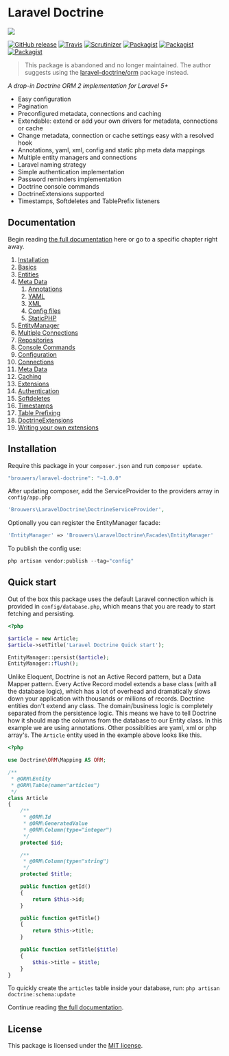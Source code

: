 # Laravel Doctrine

<img src="https://cloud.githubusercontent.com/assets/7728097/8503648/de6beb86-21c2-11e5-9d70-ed4c24185a7e.jpg"/>

[![GitHub release](https://img.shields.io/github/release/patrickbrouwers/Laravel-Doctrine.svg?style=flat)](https://packagist.org/packages/brouwers/laravel-doctrine)
[![Travis](https://img.shields.io/travis/patrickbrouwers/Laravel-Doctrine.svg?style=flat)](https://travis-ci.org/patrickbrouwers/Laravel-Doctrine)
[![Scrutinizer](https://img.shields.io/scrutinizer/g/patrickbrouwers/Laravel-Doctrine.svg?style=flat)](https://github.com/patrickbrouwers/Laravel-Doctrine)
[![Packagist](https://img.shields.io/packagist/dd/brouwers/Laravel-Doctrine.svg?style=flat)](https://packagist.org/packages/brouwers/laravel-doctrine)
[![Packagist](https://img.shields.io/packagist/dm/brouwers/Laravel-Doctrine.svg?style=flat)](https://packagist.org/packages/brouwers/laravel-doctrine)
[![Packagist](https://img.shields.io/packagist/dt/brouwers/Laravel-Doctrine.svg?style=flat)](https://packagist.org/packages/brouwers/laravel-doctrine)

> This package is abandoned and no longer maintained. The author suggests using the [laravel-doctrine/orm](https://github.com/laravel-doctrine/orm) package instead.

*A drop-in Doctrine ORM 2 implementation for Laravel 5+*

* Easy configuration
* Pagination
* Preconfigured metadata, connections and caching
* Extendable: extend or add your own drivers for metadata, connections or cache
* Change metadata, connection or cache settings easy with a resolved hook
* Annotations, yaml, xml, config and static php meta data mappings
* Multiple entity managers and connections
* Laravel naming strategy
* Simple authentication implementation
* Password reminders implementation
* Doctrine console commands
* DoctrineExtensions supported
* Timestamps, Softdeletes and TablePrefix listeners 

## Documentation

Begin reading [the full documentation](https://github.com/patrickbrouwers/Laravel-Doctrine/wiki) here or go to a specific chapter right away.

1. [Installation](https://github.com/patrickbrouwers/Laravel-Doctrine/wiki/Installation)
2. [Basics](https://github.com/patrickbrouwers/Laravel-Doctrine/wiki/Basics)
  1. [Entities](https://github.com/patrickbrouwers/Laravel-Doctrine/wiki/Entities)
  2. [Meta Data](https://github.com/patrickbrouwers/Laravel-Doctrine/wiki/Meta-Data)
      1. [Annotations](https://github.com/patrickbrouwers/Laravel-Doctrine/wiki/Meta-Data#annotations)
      2. [YAML](https://github.com/patrickbrouwers/Laravel-Doctrine/wiki/Meta-Data#yaml)
      3. [XML](https://github.com/patrickbrouwers/Laravel-Doctrine/wiki/Meta-Data#xml)
      4. [Config files](https://github.com/patrickbrouwers/Laravel-Doctrine/wiki/Meta-Data#config-files)
      5. [StaticPHP](https://github.com/patrickbrouwers/Laravel-Doctrine/wiki/Meta-Data#static-php)
  3. [EntityManager](https://github.com/patrickbrouwers/Laravel-Doctrine/wiki/EntityManager)
  4. [Multiple Connections](https://github.com/patrickbrouwers/Laravel-Doctrine/wiki/Multiple-Connections)
  5. [Repositories](https://github.com/patrickbrouwers/Laravel-Doctrine/wiki/Repositories)
  6. [Console Commands](https://github.com/patrickbrouwers/Laravel-Doctrine/wiki/Console-Commands)
3. [Configuration](https://github.com/patrickbrouwers/Laravel-Doctrine/wiki/Configuration)
  1. [Connections](https://github.com/patrickbrouwers/Laravel-Doctrine/wiki/Connections)
  2. [Meta Data](https://github.com/patrickbrouwers/Laravel-Doctrine/wiki/Meta-Data-Configuration)
  3. [Caching](https://github.com/patrickbrouwers/Laravel-Doctrine/wiki/Caching)
4. [Extensions](https://github.com/patrickbrouwers/Laravel-Doctrine/wiki/Extensions)
  1. [Authentication](https://github.com/patrickbrouwers/Laravel-Doctrine/wiki/Authentication)
  2. [Softdeletes](https://github.com/patrickbrouwers/Laravel-Doctrine/wiki/Softdeletes)
  3. [Timestamps](https://github.com/patrickbrouwers/Laravel-Doctrine/wiki/Timestamps)
  4. [Table Prefixing](https://github.com/patrickbrouwers/Laravel-Doctrine/wiki/Table-Prefixing)
  5. [DoctrineExtensions](https://github.com/patrickbrouwers/Laravel-Doctrine/wiki/DoctrineExtensions)
  6. [Writing your own extensions](https://github.com/patrickbrouwers/Laravel-Doctrine/wiki/Writing-your-own-extensions)

## Installation

Require this package in your `composer.json` and run `composer update`.

```php
"brouwers/laravel-doctrine": "~1.0.0"
```

After updating composer, add the ServiceProvider to the providers array in `config/app.php`

```php
'Brouwers\LaravelDoctrine\DoctrineServiceProvider',
```

Optionally you can register the EntityManager facade:

```php
'EntityManager' => 'Brouwers\LaravelDoctrine\Facades\EntityManager'
```

To publish the config use:

```php
php artisan vendor:publish --tag="config"
```

## Quick start

Out of the box this package uses the default Laravel connection which is provided in `config/database.php`, which means that you are ready to start fetching and persisting.

```php
<?php

$article = new Article;
$article->setTitle('Laravel Doctrine Quick start');

EntityManager::persist($article);
EntityManager::flush();
```
Unlike Eloquent, Doctrine is not an Active Record pattern, but a Data Mapper pattern. Every Active Record model extends a base class (with all the database logic), which has a lot of overhead and dramatically slows down your application with thousands or millions of records.
Doctrine entities don't extend any class. The domain/business logic is completely separated from the persistence logic. 
This means we have to tell Doctrine how it should map the columns from the database to our Entity class. In this example we are using annotations. Other possiblities are yaml, xml or php array's.
The `Article` entity used in the example above looks like this.

```php
<?php

use Doctrine\ORM\Mapping AS ORM;

/**
 * @ORM\Entity
 * @ORM\Table(name="articles")
 */
class Article
{
    /**
     * @ORM\Id
     * @ORM\GeneratedValue
     * @ORM\Column(type="integer")
     */
    protected $id;

    /**
     * @ORM\Column(type="string")
     */
    protected $title;

    public function getId()
    {
        return $this->id;
    }

    public function getTitle()
    {
        return $this->title;
    }

    public function setTitle($title)
    {
        $this->title = $title;
    }
}
```

To quickly create the `articles` table inside your database, run: `php artisan doctrine:schema:update`

Continue reading [the full documentation](https://github.com/patrickbrouwers/Laravel-Doctrine/wiki).

## License

This package is licensed under the [MIT license](https://github.com/mitchellvanw/laravel-doctrine/blob/master/LICENSE).
